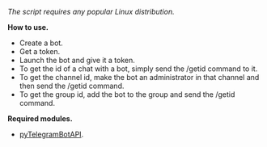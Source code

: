 *The script requires any popular Linux distribution.*

**How to use.**  

* Create a bot.  
* Get a token.  
* Launch the bot and give it a token.  
* To get the id of a chat with a bot, simply send the /getid command to it.  
* To get the channel id, make the bot an administrator in that channel and then send the /getid command.  
* To get the group id, add the bot to the group and send the /getid command.  

**Required modules.**

* [pyTelegramBotAPI](https://github.com/eternnoir/pyTelegramBotAPI).

